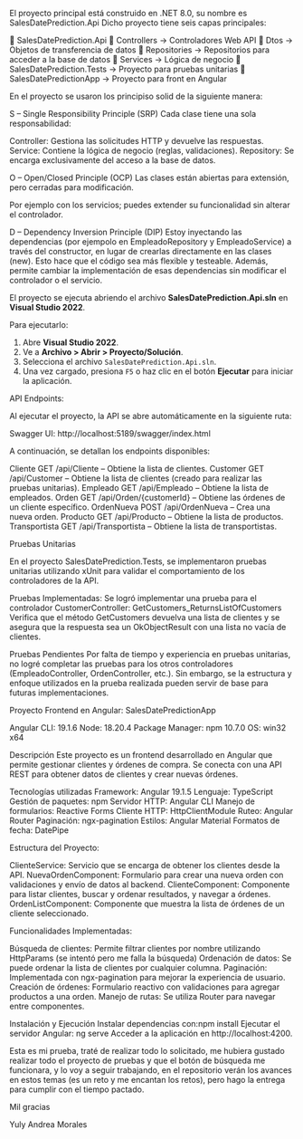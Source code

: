El proyecto principal está construido en .NET 8.0, su nombre es SalesDatePrediction.Api
Dicho proyecto tiene seis capas principales:

📂 SalesDatePrediction.Api
  📂 Controllers          			-> Controladores Web API 
  📂 Dtos                 			-> Objetos de transferencia de datos 
  📂 Repositories         			-> Repositorios para acceder a la base de datos
  📂 Services             			-> Lógica de negocio
  📂 SalesDatePrediction.Tests        	-> Proyecto para pruebas unitarias
  📂 SalesDatePredictionApp        	-> Proyecto para front en Angular

En el proyecto se usaron los principiso solid de la siguiente manera: 

S – Single Responsibility Principle (SRP)
Cada clase tiene una sola responsabilidad:

Controller: Gestiona las solicitudes HTTP y devuelve las respuestas.
Service: Contiene la lógica de negocio (reglas, validaciones).
Repository: Se encarga exclusivamente del acceso a la base de datos.

O – Open/Closed Principle (OCP)
Las clases están abiertas para extensión, pero cerradas para modificación.

Por ejemplo con los servicios; puedes extender su funcionalidad sin alterar el controlador.

D – Dependency Inversion Principle (DIP)
Estoy inyectando las dependencias (por ejempolo en EmpleadoRepository y EmpleadoService) a través del constructor, en lugar de crearlas directamente en las clases (new).
Esto hace que el código sea más flexible y testeable. Además, permite cambiar la implementación de esas dependencias sin modificar el controlador o el servicio.

El proyecto se ejecuta abriendo el archivo **SalesDatePrediction.Api.sln** en **Visual Studio 2022**.  

Para ejecutarlo:  
1. Abre **Visual Studio 2022**.  
2. Ve a **Archivo > Abrir > Proyecto/Solución**.  
3. Selecciona el archivo `SalesDatePrediction.Api.sln`.  
4. Una vez cargado, presiona `F5` o haz clic en el botón **Ejecutar** para iniciar la aplicación.  

API Endpoints: 

Al ejecutar el proyecto, la API se abre automáticamente en la siguiente ruta:

Swagger UI: http://localhost:5189/swagger/index.html

A continuación, se detallan los endpoints disponibles:

Cliente
GET /api/Cliente – Obtiene la lista de clientes.
Customer
GET /api/Customer – Obtiene la lista de clientes (creado para realizar las pruebas unitarias).
Empleado
GET /api/Empleado – Obtiene la lista de empleados.
Orden
GET /api/Orden/{customerId} – Obtiene las órdenes de un cliente específico.
OrdenNueva
POST /api/OrdenNueva – Crea una nueva orden.
Producto
GET /api/Producto – Obtiene la lista de productos.
Transportista
GET /api/Transportista – Obtiene la lista de transportistas.

Pruebas Unitarias

En el proyecto SalesDatePrediction.Tests, se implementaron pruebas unitarias utilizando xUnit para validar el comportamiento de los controladores de la API.

Pruebas Implementadas:
Se logró implementar una prueba para el controlador CustomerController:
GetCustomers_ReturnsListOfCustomers
Verifica que el método GetCustomers devuelva una lista de clientes y se asegura que la respuesta sea un OkObjectResult con una lista no vacía de clientes.

Pruebas Pendientes
Por falta de tiempo y experiencia en pruebas unitarias, no logré completar las pruebas para los otros controladores (EmpleadoController, OrdenController, etc.). Sin embargo, se la estructura y enfoque utilizados en la prueba realizada pueden servir de base para futuras implementaciones.


Proyecto Frontend en Angular: SalesDatePredictionApp

Angular CLI: 19.1.6
Node: 18.20.4
Package Manager: npm 10.7.0
OS: win32 x64

Descripción
Este proyecto es un frontend desarrollado en Angular que permite gestionar clientes y órdenes de compra. Se conecta con una API REST para obtener datos de clientes y crear nuevas órdenes.

Tecnologías utilizadas
Framework: Angular 19.1.5
Lenguaje: TypeScript
Gestión de paquetes: npm
Servidor HTTP: Angular CLI
Manejo de formularios: Reactive Forms
Cliente HTTP: HttpClientModule
Ruteo: Angular Router
Paginación: ngx-pagination
Estilos: Angular Material
Formatos de fecha: DatePipe

Estructura del Proyecto:

ClienteService: Servicio que se encarga de obtener los clientes desde la API.
NuevaOrdenComponent: Formulario para crear una nueva orden con validaciones y envío de datos al backend.
ClienteComponent: Componente para listar clientes, buscar y ordenar resultados, y navegar a órdenes.
OrdenListComponent: Componente que muestra la lista de órdenes de un cliente seleccionado.

Funcionalidades Implementadas:

Búsqueda de clientes: Permite filtrar clientes por nombre utilizando HttpParams (se intentó pero me falla la búsqueda)
Ordenación de datos: Se puede ordenar la lista de clientes por cualquier columna.
Paginación: Implementada con ngx-pagination para mejorar la experiencia de usuario.
Creación de órdenes: Formulario reactivo con validaciones para agregar productos a una orden.
Manejo de rutas: Se utiliza Router para navegar entre componentes.

Instalación y Ejecución
Instalar dependencias con:npm install
Ejecutar el servidor Angular: ng serve
Acceder a la aplicación en http://localhost:4200.


Esta es mi prueba, traté de realizar todo lo solicitado, me hubiera gustado realizar todo el proyecto de pruebas y que el botón de búsqueda me funcionara, y lo voy a seguir trabajando, en el repositorio verán los avances en estos temas (es un reto y me encantan los retos), pero hago la entrega para cumplir con el tiempo pactado. 


Mil gracias

Yuly Andrea Morales

